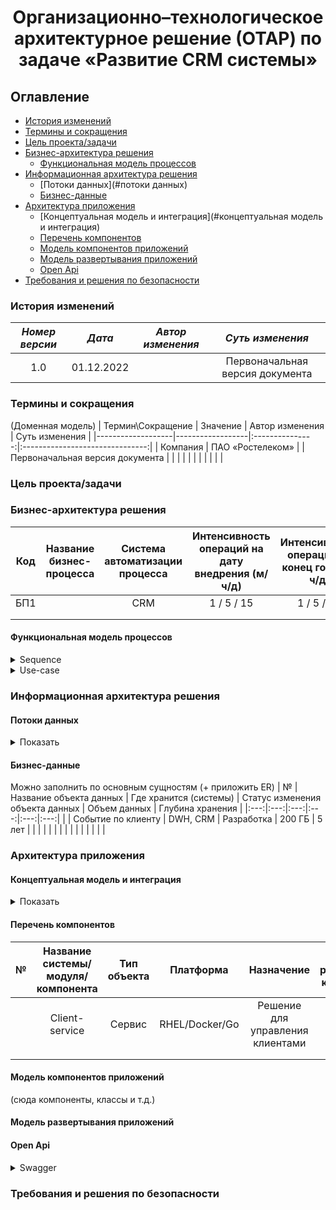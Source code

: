 # <div align="center">Организационно–технологическое архитектурное решение (ОТАР) по задаче «Развитие CRM системы»</div>

## Оглавление
- [История изменений](#история-изменений)
- [Термины и сокращения](#термины-и-сокращения)
- [Цель проекта/задачи](#цель-проектазадачи)
- [Бизнес-архитектура решения](#бизнес-архитектура-решения)
  * [Функциональная модель процессов](#функциональная-модель-процессов)
- [Информационная архитектура решения](#информационная-архитектура-решения)
  * [Потоки данных](#потоки данных) 
  * [Бизнес-данные](#бизнес-данные)
- [Архитектура приложения](#архитектура-приложения)
  * [Концептуальная модель и интеграция](#концептуальная модель и интеграция)
  * [Перечень компонентов](#перечень-компонентов)
  * [Модель компонентов приложений](#модель-компонентов-приложений)
  * [Модель развертывания приложений](#модель-развертывания-приложений)
  * [Open Api](#open-api)
- [Требования и решения по безопасности](#требования-и-решения-по-безопасности)

### История изменений

| *Номер версии*|    *Дата*   | *Автор изменения* |       *Суть изменения*        |
|:------------:|:------------:|:---------------:|:-------------------------------:|
| 1.0          | 01.12.2022   |                 | Первоначальная версия документа |

### Термины и сокращения
(Доменная модель)
| Термин\Сокращение | Значение         | Автор изменения |          Суть изменения         |
|-------------------|------------------|:---------------:|:-------------------------------:|
| Компания          | ПАО «Ростелеком» |                 | Первоначальная версия документа |
|                   |                  |                 |                                 |
|                   |                  |                 |                                 |

### Цель проекта/задачи

### Бизнес-архитектура решения
| Код | Название бизнес-процесса | Система автоматизации процесса | Интенсивность операций на дату внедрения (м/ч/д) | Интенсивность операций на конец года (м/ч/д) | Интенсивность операций на конец следующего года (м/ч/д) |
|:---:|:------------------------:|:------------------------------:|:------------------------------------------------:|:--------------------------------------------:|:-------------------------------------------------------:|
| БП1 |                          |               CRM              |                    1 / 5 / 15                    |                  1 / 5 / 60                  |                      2 / 935 / 160                      |
|     |                          |                                |                                                  |                                              |                                                         |
|     |                          |                                |                                                  |                                              |                                                         |

#### Функциональная модель процессов
<details>
  <summary>Sequence</summary>
  <img src="https://github.com/mrr000/gb-coursework/blob/ebf1358df19497d4488f0496308e5e04172bc64e/Sequence/S_Overview.png" height=150% width=50%><br />
  <img src="https://github.com/mrr000/gb-coursework/blob/ebf1358df19497d4488f0496308e5e04172bc64e/Sequence/S_Client.png" width=50%><br />
  <img src="https://github.com/mrr000/gb-coursework/blob/ebf1358df19497d4488f0496308e5e04172bc64e/Sequence/S_Request.png" width=50%><br />
  <img src="https://github.com/mrr000/gb-coursework/blob/ebf1358df19497d4488f0496308e5e04172bc64e/Sequence/S_Auth.png" width=50%>
</details>
<details>
  <summary>Use-case</summary>
  <img src="https://github.com/mrr000/gb-coursework/blob/ebf1358df19497d4488f0496308e5e04172bc64e/Use-case/Use_Overview.png" width=20%><br />
  <img src="https://github.com/mrr000/gb-coursework/blob/ebf1358df19497d4488f0496308e5e04172bc64e/Use-case/Use_Request.png" width=50%><br />
  <img src="https://github.com/mrr000/gb-coursework/blob/ebf1358df19497d4488f0496308e5e04172bc64e/Use-case/Use_Task.png" width=50%>
</details>

### Информационная архитектура решения

#### Потоки данных
<details>
  <summary>Показать</summary>
  <img src="https://github.com/mrr000/gb-coursework/blob/1c8b04eecb4ac0a6c379b4d5305dfa185ab53b34/DFD/DFD.png" height=100% width=100%><br />
</details>

#### Бизнес-данные
Можно заполнить по основным сущностям (+ приложить ER)
| № | Название объекта данных | Где хранится (системы) | Статус изменения   объекта данных | Объем данных | Глубина хранения |
|:---:|:---:|:---:|:---:|:---:|:---:|
|   | Событие по клиенту | DWH, CRM | Разработка | 200 ГБ | 5 лет |
|  |  |  |  |  |  |
|  |  |  |  |  |  |

### Архитектура приложения

#### Концептуальная модель и интеграция
<details>
  <summary>Показать</summary>
  <img src="https://github.com/mrr000/gb-coursework/blob/17964f2df2398e33a1259572e981f272d098c6c3/C4-diagram/container%20diagram.png" height=100% width=100%><br />
</details>

#### Перечень компонентов
| № | Название системы/модуля/компонента | Тип объекта | Платформа | Назначение | Зона размещения компонента | Статус изменения   компонента |
|:---:|:---:|:---:|:---:|:---:|:---:|:---:|
|   | Client-service | Сервис | RHEL/Docker/Go | Решение для управления клиентами | LAN | Разработка |
|  |  |  |  |  |  |  |
|  |  |  |  |  |  |  |

#### Модель компонентов приложений
(сюда компоненты, классы и т.д.)

#### Модель развертывания приложений

#### Open Api
<details>
  <summary>Swagger</summary>
  https://github.com/mrr000/gb-coursework/blob/ebf1358df19497d4488f0496308e5e04172bc64e/swagger/api.yaml
</details>

### Требования и решения по безопасности
